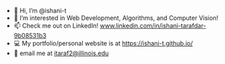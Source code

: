 - 👋 Hi, I’m @ishani-t
- 👀 I’m interested in Web Development, Algorithms, and Computer Vision!
- 📫 Check me out on LinkedIn! www.linkedin.com/in/ishani-tarafdar-9b08531b3
- :computer: My portfolio/personal website is at https://ishani-t.github.io/ 
- 📮 email me at itaraf2@illinois.edu 

<!---
ishani-t/ishani-t is a ✨ special ✨ repository because its `README.md` (this file) appears on your GitHub profile.
You can click the Preview link to take a look at your changes.
--->
